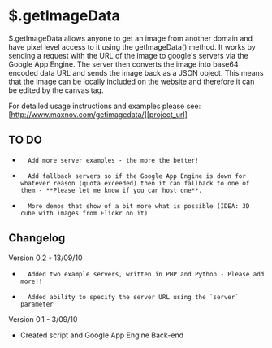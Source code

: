 $.getImageData
==============
$.getImageData allows anyone to get an image from another domain and have pixel level access to it using the getImageData() method. It works by sending a request with the URL of the image to google's servers via the Google App Engine. The server then converts the image into base64 encoded data URL and sends the image back as a JSON object. This means that the image can be locally included on the website and therefore it can be edited by the canvas tag.

For detailed usage instructions and examples please see: [http://www.maxnov.com/getimagedata/][project_url]

[project_url]: http://www.maxnov.com/getimagedata/

TO DO
-----
*		Add more server examples - the more the better!
*		Add fallback servers so if the Google App Engine is down for whatever reason (quota exceeded) then it can fallback to one of them - **Please let me know if you can host one**.
*		More demos that show of a bit more what is possible (IDEA: 3D cube with images from Flickr on it)

Changelog
---------
Version 0.2 - 13/09/10
+		Added two example servers, written in PHP and Python - Please add more!!
+		Added ability to specify the server URL using the `server` parameter

Version 0.1 - 3/09/10
+   Created script and Google App Engine Back-end